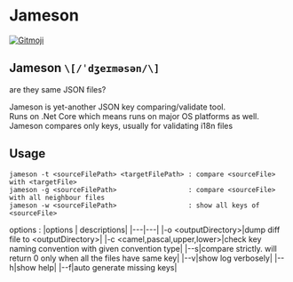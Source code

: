 # Jameson
<a href="https://gitmoji.dev">
  <img src="https://img.shields.io/badge/gitmoji-%20😜%20😍-FFDD67.svg?style=flat-square" alt="Gitmoji">
</a>  

## Jameson `\[/ˈdʒeɪməsən/\]`  
are they same JSON files?

Jameson is yet-another JSON key comparing/validate tool.  
Runs on .Net Core which means runs on major OS platforms as well.  
Jameson compares only keys, usually for validating i18n files

## Usage

    jameson -t <sourceFilePath> <targetFilePath> : compare <sourceFile> with <targetFile>
    jameson -g <sourceFilePath>                  : compare <sourceFile> with all neighbour files
    jameson -w <sourceFilePath>                  : show all keys of <sourceFile>
options : 
|options | descriptions|
|---|---|
|-o \<outputDirectory\>|dump diff file to \<outputDirectory\>|
|-c \<camel,pascal,upper,lower\>|check key naming convention with given convention type|
|--s|compare strictly. will return 0 only when all the files have same key|
|--v|show log verbosely|
|--h|show help|
|--f|auto generate missing keys|

